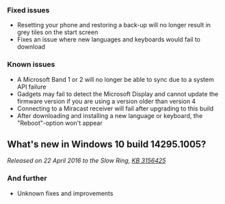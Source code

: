### Fixed issues
- Resetting your phone and restoring a back-up will no longer result in grey tiles on the start screen
- Fixes an issue where new languages and keyboards would fail to download

### Known issues
- A Microsoft Band 1 or 2 will no longer be able to sync due to a system API failure
- Gadgets may fail to detect the Microsoft Display and cannot update the firmware version if you are using a version older than version 4
- Connecting to a Miracast receiver will fail after upgrading to this build
- After downloading and installing a new language or keyboard, the "Reboot"-option won't appear

## What's new in Windows 10 build 14295.1005?
_Released on 22 April 2016 to the Slow Ring, [KB 3156425](https://support.microsoft.com/?kbid=3156425)_

### And further
- Unknown fixes and improvements
